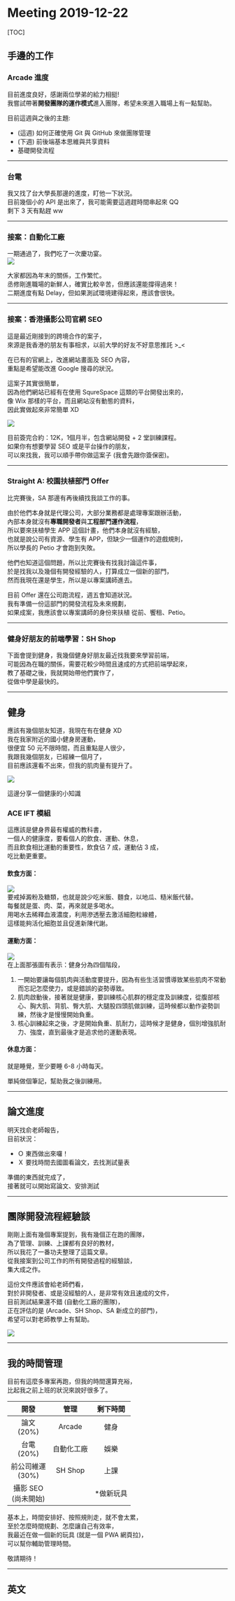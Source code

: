 # Meeting 2019-12-22  
[TOC]  
  

## 手邊的工作  
### Arcade 進度  
目前進度良好，感謝兩位學弟的給力相挺!  
我嘗試帶著**開發團隊的運作模式**進入團隊，希望未來進入職場上有一點幫助。 


目前這週與之後的主題:  
- (這週) 如何正確使用 Git 與 GitHub 來做團隊管理  
- (下週) 前後端基本思維與共享資料  
- 基礎開發流程  

---  

### 台電  
我又找了台大學長那邊的進度，盯他一下狀況。  
目前幾個小的 API 是出來了，我可能需要這週趕時間串起來 QQ  
剩下 3 天有點趕 ww 

---  

### 接案：自動化工廠  
一期通過了，我們吃了一次慶功宴。  
![](https://i.imgur.com/vpQgKPH.jpg)  
  

大家都因為年末的關係，工作繁忙。  
丞修剛進職場的新鮮人，確實比較辛苦，但應該還能撐得過來！  
二期進度有點 Delay，但如果測試環境建得起來，應該會很快。  

---  

### 接案：香港攝影公司官網 SEO  
這是最近剛接到的跨境合作的案子，  
來源是我香港的朋友有事相求，以前大學的好友不好意思推託 >_<  

在已有的官網上，改進網站畫面及 SEO 內容，  
重點是希望能改進 Google 搜尋的狀況。  

這案子其實很簡單，  
因為他們網站已經有在使用 SqureSpace 這類的平台開發出來的，  
像 Wix 那樣的平台，而且網站沒有動態的資料，  
因此實做起來非常簡單 XD  
  
![](https://i.imgur.com/dcySfd6.jpg)  
  
目前簽完合約：12K，1個月半，包含網站開發 + 2 堂訓練課程。  
如果你有想要學習 SEO 或是平台操作的朋友，  
可以來找我，我可以順手帶你做這案子 (我會先跟你簽保密)。 

---  

### Straight A: 校園扶植部門 Offer  
比完賽後，SA 那邊有再後續找我談工作的事。  
  
由於他們本身就是代理公司，大部分業務都是處理專案跟辦活動，  
內部本身就沒有**專職開發者**與**工程部門運作流程**，  
所以要來扶植學生 APP 這個計畫，他們本身就沒有經驗，  
也就是說公司有資源、學生有 APP，但缺少一個運作的遊戲規則，  
所以學長的 Petio 才會跑到失敗。  
  
他們也知道這個問題，所以比完賽後有找我討論這件事，  
於是找我以及幾個有開發經驗的人，打算成立一個新的部門，  
然而我現在還是學生，所以是以專案講師進去。 
 
目前 Offer 還在公司跑流程，週五會知道狀況。  
我有準備一份這部門的開發流程及未來規劃，  
如果成案，我應該會以專案講師的身份來扶植 從前、饗租、Petio。  

---  

### 健身好朋友的前端學習：SH Shop  
下面會提到健身，我幾個健身好朋友最近找我要來學習前端，  
可能因為在職的關係，需要花較少時間且速成的方式把前端學起來，  
教了基礎之後，我就開始帶他們實作了，  
從做中學是最快的。  

---  

## 健身  
應該有幾個朋友知道，我現在有在健身 XD  
我在我家附近的國小健身房運動，  
很便宜 50 元不限時間，而且重點是人很少，  
我跟我幾個朋友，已經練一個月了，  
目前應該還看不出來，但我的肌肉量有提升了。  
  

![](https://i.imgur.com/rESSSaT.jpg)  

  

這邊分享一個健康的小知識  

### ACE IFT 模組  
這應該是健身界最有權威的教科書，  
一個人的健康度，要看個人的飲食、運動、休息，  
而且飲食相比運動的重要性，飲食佔 7 成，運動佔 3 成，  
吃比動更重要。  
  

#### 飲食方面：  
![](https://i.imgur.com/uJ8S0wu.jpg)  
要戒掉澱粉及糖類，也就是說少吃米飯、麵食，以地瓜、糙米飯代替。  
每餐就是蛋、肉、菜，再來就是多喝水。  
用喝水去稀釋血液濃度，利用滲透壓去激活細胞粒線體，  
這樣能夠活化細胞並且促進新陳代謝。  
  

#### 運動方面：  
![](https://i1.kknews.cc/SIG=2r3kr6h/qsvp-vzntrunaqyre/823397pr-53pq-4p27-9547-1625r8qr110o.jpg)  
在上面那張圖有表示：健身分為四個階段，  
1. 一開始要讓每個肌肉與活動度要提升，因為有些生活習慣導致某些肌肉不常動而忘記怎麼使力，或是錯誤的姿勢導致。  
2. 肌肉啟動後，接著就是健康，要訓練核心肌群的穩定度及訓練度，從腹部核心、胸大肌、背肌、臀大肌、大腿股四頭肌做訓練，這時候都以動作姿勢訓練，然後才是慢慢開始負重。  
3. 核心訓練起來之後，才是開始負重、肌耐力，這時候才是健身，個別增強肌耐力、強度，直到最後才是追求他的運動表現。 


#### 休息方面：  
就是睡覺，至少要睡 6-8 小時每天。  
  

單純做個筆記，幫助我之後訓練用。  

---  

## 論文進度  
明天找俞老師報告，  
目前狀況：  
- Ｏ 東西做出來囉！  
- Ｘ 要找時間去國圖看論文，去找測試量表  
  

準備的東西就完成了，  
接著就可以開始寫論文、安排測試  

---  

## 團隊開發流程經驗談  
剛剛上面有幾個專案提到，我有幾個正在跑的團隊，  
為了管理、訓練、上課都有良好的教材，  
所以我花了一番功夫整理了這篇文章。  
從我接案到公司工作的所有開發過程的經驗談，  
集大成之作。  
  

這份文件應該會給老師們看，  
對於非開發者、或是沒經驗的人，是非常有效且速成的文件，  
目前測試結果還不錯 (自動化工廠的團隊)，  
正在評估的是 (Arcade、SH Shop、SA 新成立的部門)，  
希望可以對老師教學上有幫助。  
  
  
![](https://i.imgur.com/9feuIQf.jpg) 
 
---  

## 我的時間管理  
目前有這麼多專案再跑，但我的時間還算充裕，  
比起我之前上班的狀況來說好很多了。  
  

|          開發           |    管理    | 剩下時間 |
|:-----------------------:|:----------:|:--------:|
|    論文<br/>(20%)    |   Arcade   |   健身   |
|    台電<br/>(20%)    | 自動化工廠 |    娛樂   |
| 前公司維運<br/>(30%) |  SH Shop   |   上課    |
| 攝影 SEO<br/>(尚未開始) |            | \*做新玩具  |
  

基本上，時間安排好、按照規則走，就不會太累，  
至於怎麼時間規劃、怎麼讓自己有效率，  
我最近在做一個新的玩具 (就是一個 PWA 網頁拉)，  
可以幫你輔助管理時間。  
  

敬請期待！  

---  

## 英文  
